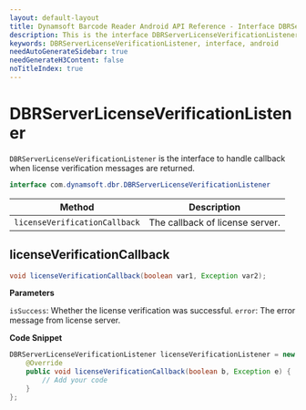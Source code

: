 ```yaml
---
layout: default-layout
title: Dynamsoft Barcode Reader Android API Reference - Interface DBRServerLicenseVerificationListener
description: This is the interface DBRServerLicenseVerificationListener page of Dynamsoft Barcode Reader for Android SDK.
keywords: DBRServerLicenseVerificationListener, interface, android
needAutoGenerateSidebar: true
needGenerateH3Content: false
noTitleIndex: true
---
```


# DBRServerLicenseVerificationListener

`DBRServerLicenseVerificationListener` is the interface to handle callback when license verification messages are returned.

```java
interface com.dynamsoft.dbr.DBRServerLicenseVerificationListener
```

| Method | Description |
| ------ | ----------- |
| `licenseVerificationCallback` | The callback of license server. |

## licenseVerificationCallback

```java
void licenseVerificationCallback(boolean var1, Exception var2);
```

**Parameters**

`isSuccess`: Whether the license verification was successful.
`error`: The error message from license server.

**Code Snippet**

```java
DBRServerLicenseVerificationListener licenseVerificationListener = new DBRServerLicenseVerificationListener() {
    @Override
    public void licenseVerificationCallback(boolean b, Exception e) {
        // Add your code
    }
};
```
